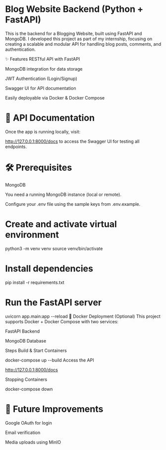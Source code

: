 # Blog Website Backend (Python + FastAPI)
This is the backend for a Blogging Website, built using FastAPI and MongoDB.
I developed this project as part of my internship, focusing on creating a scalable and modular API for handling blog posts, comments, and authentication.

✨ Features
RESTful API with FastAPI

MongoDB integration for data storage

JWT Authentication (Login/Signup)

Swagger UI for API documentation

Easily deployable via Docker & Docker Compose

# 📄 API Documentation
Once the app is running locally, visit:

http://127.0.0.1:8000/docs
to access the Swagger UI for testing all endpoints.

# 🛠️ Prerequisites
MongoDB

You need a running MongoDB instance (local or remote).

Configure your .env file using the sample keys from .env.example.



# Create and activate virtual environment
python3 -m venv venv
source venv/bin/activate

# Install dependencies
pip install -r requirements.txt

# Run the FastAPI server
uvicorn app.main:app --reload
🐳 Docker Deployment (Optional)
This project supports Docker + Docker Compose with two services:

FastAPI Backend

MongoDB Database

Steps
Build & Start Containers

docker-compose up --build
Access the API

http://127.0.0.1:8000/docs

Stopping Containers

docker-compose down



# 🚀 Future Improvements
Google OAuth for login

Email verification

Media uploads using MinIO
